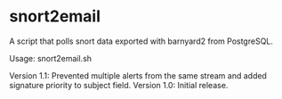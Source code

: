 # snort2email

A script that polls snort data exported with barnyard2 from PostgreSQL.

Usage: snort2email.sh <database> <alert-threshold> <alert-email> <priority-threshold>

Version 1.1: Prevented multiple alerts from the same stream and added signature priority to subject field.
Version 1.0: Initial release.
